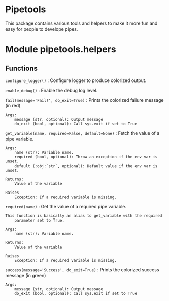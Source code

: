 Pipetools
=========
This package contains various tools and helpers to make it more fun and easy for people to develope pipes.

Module pipetools.helpers
========================

Functions
---------

`configure_logger()`
:   Configure logger to produce colorized output.

`enable_debug()`
:   Enable the debug log level.

`fail(message='Fail!', do_exit=True)`
:   Prints the colorized failure message (in red)
    
    Args:
        message (str, optional): Output message
        do_exit (bool, optional): Call sys.exit if set to True

`get_variable(name, required=False, default=None)`
:   Fetch the value of a pipe variable.
    
    Args:
        name (str): Variable name.
        required (bool, optional): Throw an exception if the env var is unset.
        default (:obj:`str`, optional): Default value if the env var is unset.
    
    Returns:
        Value of the variable
    
    Raises
        Exception: If a required variable is missing.

`required(name)`
:   Get the value of a required pipe variable.
    
    This function is basically an alias to get_variable with the required 
        parameter set to True.
    
    Args:
        name (str): Variable name.
    
    Returns:
        Value of the variable
    
    Raises
        Exception: If a required variable is missing.

`success(message='Success', do_exit=True)`
:   Prints the colorized success message (in green)
    
    Args:
        message (str, optional): Output message
        do_exit (bool, optional): Call sys.exit if set to True
